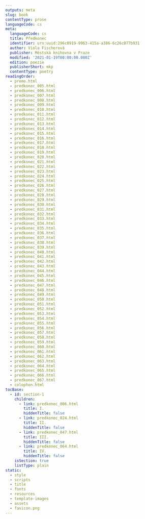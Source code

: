 ```yaml
---
outputs: meta
slug: book
contentType: prose
languageCode: cs
meta:
  languageCode: cs
  title: Předkonec
  identifier: urn:uuid:296c0919-9963-415a-a386-6c26c077b931
  author: Viola Fischerová
  publisher: Městská knihovna v Praze
  modified: '2021-01-19T00:00:00.000Z'
  edition: poezie
  publisherShort: mkp
  contentType: poetry
readingOrder:
  - promo.html
  - predkonec_005.html
  - predkonec_006.html
  - predkonec_007.html
  - predkonec_008.html
  - predkonec_009.html
  - predkonec_010.html
  - predkonec_011.html
  - predkonec_012.html
  - predkonec_013.html
  - predkonec_014.html
  - predkonec_015.html
  - predkonec_016.html
  - predkonec_017.html
  - predkonec_018.html
  - predkonec_019.html
  - predkonec_020.html
  - predkonec_021.html
  - predkonec_022.html
  - predkonec_023.html
  - predkonec_024.html
  - predkonec_025.html
  - predkonec_026.html
  - predkonec_027.html
  - predkonec_028.html
  - predkonec_029.html
  - predkonec_030.html
  - predkonec_031.html
  - predkonec_032.html
  - predkonec_033.html
  - predkonec_034.html
  - predkonec_035.html
  - predkonec_036.html
  - predkonec_037.html
  - predkonec_038.html
  - predkonec_039.html
  - predkonec_040.html
  - predkonec_041.html
  - predkonec_042.html
  - predkonec_043.html
  - predkonec_044.html
  - predkonec_045.html
  - predkonec_046.html
  - predkonec_047.html
  - predkonec_048.html
  - predkonec_049.html
  - predkonec_050.html
  - predkonec_051.html
  - predkonec_052.html
  - predkonec_053.html
  - predkonec_054.html
  - predkonec_055.html
  - predkonec_056.html
  - predkonec_057.html
  - predkonec_058.html
  - predkonec_059.html
  - predkonec_060.html
  - predkonec_061.html
  - predkonec_062.html
  - predkonec_063.html
  - predkonec_064.html
  - predkonec_065.html
  - predkonec_066.html
  - predkonec_067.html
  - colophon.html
tocBase:
  - id: section-1
    children:
      - link: predkonec_006.html
        title: I.
        hiddenTitle: false
      - link: predkonec_024.html
        title: II.
        hiddenTitle: false
      - link: predkonec_047.html
        title: III.
        hiddenTitle: false
      - link: predkonec_064.html
        title: IV.
        hiddenTitle: false
    isSection: true
    listType: plain
static:
  - style
  - scripts
  - title
  - fonts
  - resources
  - template-images
  - assets
  - favicon.png
---
```

